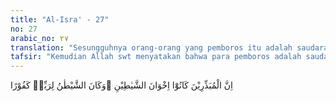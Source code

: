 ```yaml
---
title: "Al-Isra' - 27"
no: 27
arabic_no: ٢٧
translation: "Sesungguhnya orang-orang yang pemboros itu adalah saudara setan dan setan itu sangat ingkar kepada Tuhannya."
tafsir: "Kemudian Allah swt menyatakan bahwa para pemboros adalah saudara setan. Ungkapan serupa ini biasa dipergunakan oleh orang-orang Arab. Orang yang membiasakan diri mengikuti peraturan suatu kaum atau mengikuti jejak langkahnya, disebut saudara kaum itu. Jadi orang-orang yang memboroskan hartanya berarti orang-orang yang mengikuti langkah setan. Sedangkan yang dimaksud pemboros dalam ayat ini ialah orang-orang yang menghambur-hamburkan harta bendanya dalam perbuatan maksiat yang tentunya di luar perintah Allah. Orang-orang yang serupa inilah yang disebut kawan-kawan setan. Di dunia mereka tergoda oleh setan, dan di akhirat mereka akan dimasukkan ke dalam neraka Jahanam.\n\nAllah swt berfirman:\n\nDan barang siapa berpaling dari pengajaran Allah Yang Maha Pengasih (Al-Qur'an), Kami biarkan setan (menyesatkannya) dan menjadi teman karibnya. (az-Zukhruf/43: 36)\n\nDan firman Allah swt:\n\n(Diperintahkan kepada malaikat), \"Kumpulkanlah orang-orang yang zalim beserta teman sejawat mereka dan apa yang dahulu mereka sembah. (ash-shaffat/37: 22)\n\nDi akhir ayat, dijelaskan bahwa setan sangat ingkar kepada Tuhannya, maksudnya sangat ingkar kepada nikmat Allah yang diberikan kepadanya, dan tidak mau mensyukurinya. Bahkan, setan membangkang tidak mau menaati perintah Allah, dan menggoda manusia agar berbuat maksiat. \n\nAl-Karkhi menjelaskan keadaan orang yang diberi kemuliaan dan harta berlimpah. Apabila orang itu memanfaatkan harta dan kemuliaan itu di luar batas-batas yang diridai Allah, maka dia telah mengingkari nikmat Allah. Orang yang berbuat seperti itu, baik sifat ataupun perbuatannya, dapat disamakan dengan perbuatan setan.\n\nAyat ini diturunkan Allah dalam rangka menjelaskan perbuatan orang-orang Jahiliah. Telah menjadi kebiasaan orang-orang Arab menumpuk harta yang mereka peroleh dari rampasan perang, perampokan, dan penyamunan. Harta itu kemudian mereka gunakan untuk berfoya-foya supaya mendapat kemasyhuran. Orang-orang musyrik Quraisy pun menggunakan harta mereka untuk menghalangi penyebaran agama Islam, melemahkan pemeluk-pemeluknya, dan membantu musuh-musuh Islam. Ayat itu turun untuk menyatakan betapa jeleknya usaha mereka."
---
```

اِنَّ الْمُبَذِّرِيْنَ كَانُوْٓا اِخْوَانَ الشَّيٰطِيْنِ ۗوَكَانَ الشَّيْطٰنُ لِرَبِّهٖ كَفُوْرًا